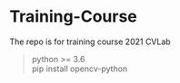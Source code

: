 # Training-Course
The repo is for training course 2021 CVLab

> python >= 3.6<br>
> pip install opencv-python
